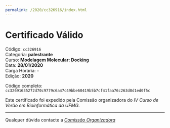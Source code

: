 ```yaml
---
permalink: /2020/cc326916/index.html
---
```


# Certificado Válido

Código: `cc326916`<br>
Categoria: **palestrante**<br>
Curso: **Modelagem Molecular: Docking**<br>
Data: **28/01/2020**<br>
Carga Horária: **-**<br>
Edição: **2020**<br>


Código completo: `cc32691635272d70c9779c6a47c49bbe60419b5b7cf41faa76c263d8d1ed0f5c`


Este certificado foi expedido pela Comissão organizadora do *IV Curso de Verão em Bioinformática da UFMG*.

----

Qualquer dúvida contacte a [_Comissão Organizadora_](<mailto:cursobioinfoufmg@gmail.com$subject=[Certificados]>)

